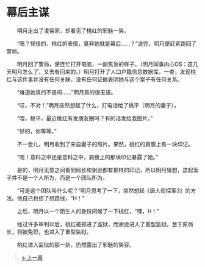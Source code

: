 # 幕后主谋

&#x3000;&#x3000;明月走出了凌霄家，却看见了桃红的邪魅一笑。

&#x3000;&#x3000;“嗯？怪怪的，桃红的表情，莫非她就是幕后……？”说完，明月便赶紧跑回了警局。

&#x3000;&#x3000;明月回了警局，便连忙打开电脑，一副焦急的样子。（明月同事内心OS：这几天明月怎么了，又去有回来的。）明月打开了人口户籍信息数据库，一查，发现桃红与这件事并没有任何关联，没有任何证据表明她与这个案子有任何关系。

&#x3000;&#x3000;“难道她真的不是吗……”明月真的很无语。

&#x3000;&#x3000;“哎，不对！”明月突然想起了什么，打电话给了桃平（明月的妻子）。

&#x3000;&#x3000;“喂，桃平，最近桃红有发朋友圈吗？有的话发给我图片。”

&#x3000;&#x3000;“好的，你等等。”

&#x3000;&#x3000;不一会儿，明月收到了来自妻子的照片。果然，桃红的肩膀上有一块印记。

&#x3000;&#x3000;“嗯！意料之中还是意料之中，肩膀上的那块印记暴露了她。”

&#x3000;&#x3000;是的，明月无意之间看到局长和谢逊都有那样的印记，所以明月猜想，这起案子并不是一个人所为，而是一个团队所为。

&#x3000;&#x3000;“可是这个团队叫什么呢？”明月思考了一下，突然想起《唐人街探案3》的方法。他自己也想了想路线，“H！”

&#x3000;&#x3000;之后，明月以一个陌生人的身份问候了一下桃红，“嘿，H！”

&#x3000;&#x3000;经过许多审判以后，桃红被抓进了监狱，而谢逊进入了重型监狱。至于原局长，则被免职，也进入了重型监狱。

&#x3000;&#x3000;桃红进入监狱的那一刻，仍然露出了邪魅的笑容。

> [←上一章](/zh-cn/detective/part1/chapter4.md)
